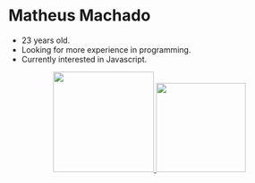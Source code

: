 # Matheus Machado

- 23 years old.
- Looking for more experience in programming.
- Currently interested in Javascript.

<div align="center">
  <a href="https://github.com/mahteusodev">
  <img height="180em" src="https://github-readme-stats.vercel.app/api?username=mahteusodev&show_icons=true&theme=merko&include_all_commits=true&count_private=true"/>
  <img height="160em" src="https://github-readme-stats.vercel.app/api/top-langs/?username=mahteusodev&layout=compact&langs_count=7&theme=merko"/>
</div>
